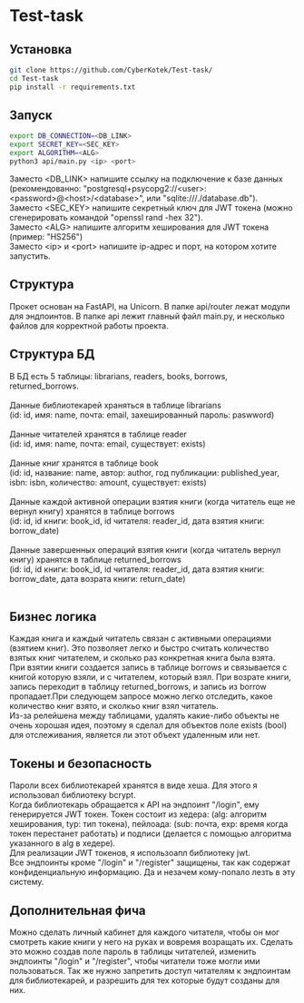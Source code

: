 # Test-task

## Установка
```bash
git clone https://github.com/CyberKotek/Test-task/
cd Test-task
pip install -r requirements.txt
```
## Запуск
```bash
export DB_CONNECTION=<DB_LINK>
export SECRET_KEY=<SEC_KEY>
export ALGORITHM=<ALG>
python3 api/main.py <ip> <port>
```
Заместо \<DB_LINK\> напишите ссылку на подключение к базе данных (рекомендованно: "postgresql+psycopg2://\<user\>:\<password\>@\<host\>/\<database\>", или "sqlite:///./database.db").<br />
Заместо \<SEC_KEY\> напишите секретный ключ для JWT токена (можно сгенерировать командой "openssl rand -hex 32").<br />
Заместо \<ALG\> напишите алгоритм хеширования для JWT токена (пример: "HS256")<br />
Заместо \<ip\> и \<port\> напишите ip-адрес и порт, на котором хотите запустить.<br />

## Структура
Прокет основан на FastAPI, на Unicorn. В папке api/router лежат модули для эндпоинтов. В папке api лежит главный файл main.py, и несколько файлов для корректной работы проекта.

## Структура БД
В БД есть 5 таблицы: librarians, readers, books, borrows, returned_borrows.<br /><br />
Данные библиотекарей храняться в таблице librarians <br />(id: id, имя: name, почта: email, захешированный пароль: paswword)<br /><br />
Данные читателей хранятся в таблице reader <br />(id: id, имя: name, почта: email, существует: exists)<br /><br />
Данные книг хранятся в таблице book <br />(id: id, название: name, автор: author, год публикации: published_year, isbn: isbn, количество: amount, существует: exists)<br /><br />
Данные каждой активной операции взятия книги (когда читатель еще не вернул книгу) хранятся в таблице borrows <br />(id: id, id книги: book_id, id читателя: reader_id, дата взятия книги: borrow_date)<br /><br />
Данные завершенных операций взятия книги (когда читатель вернул книгу) хранятся в таблице returned_borrows <br />(id: id, id книги: book_id, id читателя: reader_id, дата взятия книги: borrow_date, дата возрата книги: return_date)<br /><br />

## Бизнес логика
Каждая книга и каждый читатель связан с активными операциями (взятием книг). Это позволяет легко и быстро считать количество взятых книг читателем, и сколько раз конкретная книга была взята.<br />
При взятии книги создается запись в таблице borrows и связывается с книгой которую взяли, и с читателем, который взял. При возрате книги, запись переходит в таблицу returned_borrows, и запись из borrow пропадает.При следующем запросе можно легко отследить, какое количество книг взято, и сколкьо книг взял читатель.<br />
Из-за релейшена между таблицами, удалять какие-либо объекты не очень хорошая идея, поэтому я сделал для объектов поле exists (bool) для отслеживания, является ли этот объект удаленным или нет.

## Токены и безопасность
Пароли всех библиотекарей хранятся в виде хеша. Для этого я использовал библиотеку bcrypt.<br />
Когда библиотекарь обращается к API на эндпоинт "/login", ему генерируется JWT токен. Токен состоит из хедера: (alg: алгоритм хеширования, typ: тип токена), пейлоада: (sub: почта, exp: время когда токен перестанет работать) и подписи (делается с помощью алгоритма указанного в alg в хедере).<br />
Для реализации JWT токенов, я использоапл библиотеку jwt.<br />
Все эндпоинты кроме "/login" и "/register" защищены, так как содержат конфиденциальную информацию. Да и незачем кому-попало лезть в эту систему.

## Дополнительная фича
Можно сделать личный кабинет для каждого читателя, чтобы он мог смотреть какие книги у него на руках и вовремя возращать их. Сделать это можно создав поле пароль в таблицы читателей, изменить эндпоинты "/login" и "/register", чтобы читатели тоже могли ими пользоваться. Так же нужно запретить доступ читателям к эндпоинтам для библиотекарей, и разрешить для тех которые будут созданы для них.
